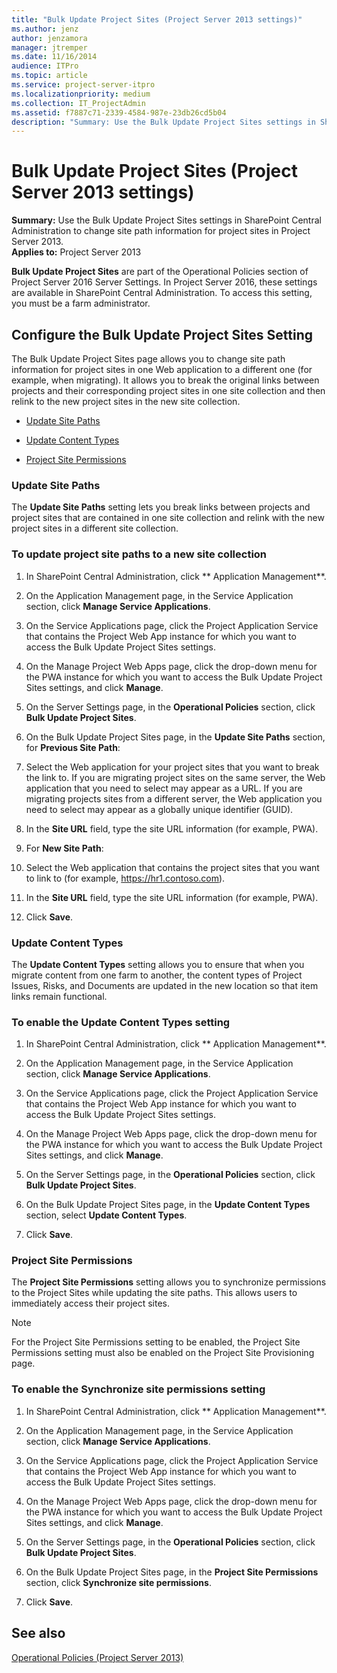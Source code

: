 ```yaml
---
title: "Bulk Update Project Sites (Project Server 2013 settings)"
ms.author: jenz
author: jenzamora
manager: jtremper
ms.date: 11/16/2014
audience: ITPro
ms.topic: article
ms.service: project-server-itpro
ms.localizationpriority: medium
ms.collection: IT_ProjectAdmin
ms.assetid: f7887c71-2339-4584-987e-23db26cd5b04
description: "Summary: Use the Bulk Update Project Sites settings in SharePoint Central Administration to change site path information for project sites in Project Server 2013."
---
```


# Bulk Update Project Sites (Project Server 2013 settings)
 
 **Summary:** Use the Bulk Update Project Sites settings in SharePoint Central Administration to change site path information for project sites in Project Server 2013.<br/>
**Applies to:** Project Server 2013
  
  
 **Bulk Update Project Sites** are part of the Operational Policies section of Project Server 2016 Server Settings. In Project Server 2016, these settings are available in SharePoint Central Administration. To access this setting, you must be a farm administrator.
  
## Configure the Bulk Update Project Sites Setting

The Bulk Update Project Sites page allows you to change site path information for project sites in one Web application to a different one (for example, when migrating). It allows you to break the original links between projects and their corresponding project sites in one site collection and then relink to the new project sites in the new site collection.
  
- [Update Site Paths](#section1)
    
- [Update Content Types](#section2)
    
- [Project Site Permissions](#section3)
    
### Update Site Paths
<a name="section1"> </a>

The **Update Site Paths** setting lets you break links between projects and project sites that are contained in one site collection and relink with the new project sites in a different site collection.
  
### To update project site paths to a new site collection

1. In SharePoint Central Administration, click ** Application Management**.
    
2. On the Application Management page, in the Service Application section, click **Manage Service Applications**.
    
3. On the Service Applications page, click the Project Application Service that contains the Project Web App instance for which you want to access the Bulk Update Project Sites settings.
    
4. On the Manage Project Web Apps page, click the drop-down menu for the PWA instance for which you want to access the Bulk Update Project Sites settings, and click **Manage**.
    
5. On the Server Settings page, in the **Operational Policies** section, click **Bulk Update Project Sites**.
    
6. On the Bulk Update Project Sites page, in the **Update Site Paths** section, for **Previous Site Path**:
    
1. Select the Web application for your project sites that you want to break the link to. If you are migrating project sites on the same server, the Web application that you need to select may appear as a URL. If you are migrating projects sites from a different server, the Web application you need to select may appear as a globally unique identifier (GUID).
    
2. In the **Site URL** field, type the site URL information (for example, PWA).
    
7. For **New Site Path**:
    
1. Select the Web application that contains the project sites that you want to link to (for example, https://hr1.contoso.com).
    
2. In the **Site URL** field, type the site URL information (for example, PWA).
    
8. Click **Save**.
    
### Update Content Types
<a name="section2"> </a>

The **Update Content Types** setting allows you to ensure that when you migrate content from one farm to another, the content types of Project Issues, Risks, and Documents are updated in the new location so that item links remain functional.
  
### To enable the Update Content Types setting

1. In SharePoint Central Administration, click ** Application Management**.
    
2. On the Application Management page, in the Service Application section, click **Manage Service Applications**.
    
3. On the Service Applications page, click the Project Application Service that contains the Project Web App instance for which you want to access the Bulk Update Project Sites settings.
    
4. On the Manage Project Web Apps page, click the drop-down menu for the PWA instance for which you want to access the Bulk Update Project Sites settings, and click **Manage**.
    
5. On the Server Settings page, in the **Operational Policies** section, click **Bulk Update Project Sites**.
    
6. On the Bulk Update Project Sites page, in the **Update Content Types** section, select **Update Content Types**.
    
7. Click **Save**.
    
### Project Site Permissions
<a name="section3"> </a>

The **Project Site Permissions** setting allows you to synchronize permissions to the Project Sites while updating the site paths. This allows users to immediately access their project sites.
  
> [!NOTE]
> For the Project Site Permissions setting to be enabled, the Project Site Permissions setting must also be enabled on the Project Site Provisioning page. 
  
### To enable the Synchronize site permissions setting

1. In SharePoint Central Administration, click ** Application Management**.
    
2. On the Application Management page, in the Service Application section, click **Manage Service Applications**.
    
3. On the Service Applications page, click the Project Application Service that contains the Project Web App instance for which you want to access the Bulk Update Project Sites settings.
    
4. On the Manage Project Web Apps page, click the drop-down menu for the PWA instance for which you want to access the Bulk Update Project Sites settings, and click **Manage**.
    
5. On the Server Settings page, in the **Operational Policies** section, click **Bulk Update Project Sites**.
    
6. On the Bulk Update Project Sites page, in the **Project Site Permissions** section, click **Synchronize site permissions**.
    
7. Click **Save**.
    
## See also

[Operational Policies (Project Server 2013)](./project-server-2013-and-2016.md)